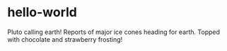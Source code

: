 # hello-world
Pluto calling earth!
Reports of major ice cones heading for earth. 
Topped with chocolate and strawberry frosting!
